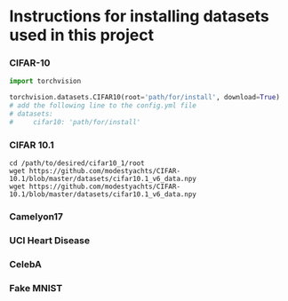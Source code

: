 # Instructions for installing datasets used in this project

### CIFAR-10

```python
import torchvision

torchvision.datasets.CIFAR10(root='path/for/install', download=True)
# add the following line to the config.yml file
# datasets:
#     cifar10: 'path/for/install'
```

### CIFAR 10.1

```shell
cd /path/to/desired/cifar10_1/root
wget https://github.com/modestyachts/CIFAR-10.1/blob/master/datasets/cifar10.1_v6_data.npy
wget https://github.com/modestyachts/CIFAR-10.1/blob/master/datasets/cifar10.1_v6_data.npy
```

### Camelyon17

### UCI Heart Disease

### CelebA

### Fake MNIST